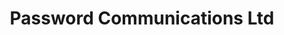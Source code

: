 ---
title: "Password Communications Ltd"
url: /malaba-town-council/password-communications-ltd/
shop: Schuhe
---